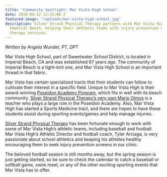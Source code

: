 ```yaml
---
title: 'Community Spotlight: Mar Vista High School'
date: 2018-04-12 12:25:00 Z
featured-image: "/uploads/mar-vista-high-school.jpg"
description: Silver Strand Physical Therapy partners with Mar Vista High School in
  Imperial Beach, helping their athletic teams with injury prevention and other physical
  therapy services.
---
```


_Written by Angela Wunder, PT, DPT_

Mar Vista High School, part of Sweetwater School District, is located in Imperial Beach, CA and was established 67 years ago. The community of Imperial Beach is a tight-knit one, and Mar Vista High School is an important thread in that fabric.

Mar Vista has certain specialized tracts that their students can follow to cultivate their interest in a specific field. Unique to Mar Vista High is their award-winning [Poseidon Academy Program](https://mvh.sweetwaterschools.org/poseidon-academy/), which fits in well with its beach community. [Silver Strand Physical Therapy’s very own Mario Olmos](/blog/practitioner-spotlight-mario-olmos) is a teacher who plays a large role in the Poseidon Academy. Also, Mar Vista High has started a Sports Medicine tract, and there are hopes to have these students assist during sporting events/games and help manage injuries.

[Silver Strand Physical Therapy](/) has been fortunate enough to work with some of Mar Vista High’s athletic teams, including baseball and football. Mar Vista High’s Athletic Director and football coach, Tyler Arciaga, is very passionate about school athletics and keeping his athletes healthy encouraging them to seek injury prevention screens in our clinic.

The beloved football season is still months away, but the spring season is just getting started, so be sure to check the calendar to catch a baseball or softball game, swim meet, or any of the other exciting sporting events that Mar Vista has to offer.